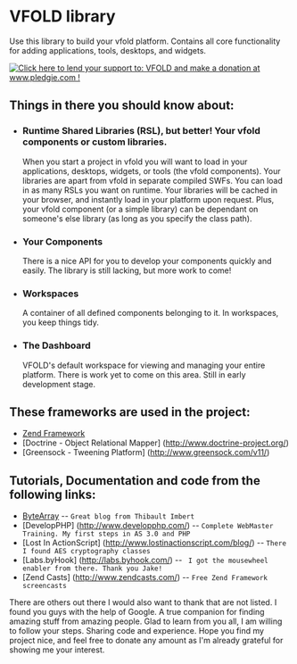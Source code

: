 VFOLD library
=============

Use this library to build your vfold platform. Contains all core functionality for adding applications, tools, desktops, and widgets.

<a href='http://www.pledgie.com/campaigns/15620'><img alt='Click here to lend your support to: VFOLD and make a donation at www.pledgie.com !' src='http://www.pledgie.com/campaigns/15620.png?skin_name=chrome' border='0' /></a>

Things in there you should know about:
-------

* ### Runtime Shared Libraries (RSL), but better! Your vfold components or custom libraries.

    When you start a project in vfold you will want to load in your applications, desktops, widgets, or tools (the vfold components). Your libraries are apart from vfold in separate compiled SWFs. You can load in as many RSLs you want on runtime. Your libraries will be cached in your browser, and instantly load in your platform upon request. Plus, your vfold component (or a simple library) can be dependant on someone's else library (as long as you specify the class path).

* ### Your Components

    There is a nice API for you to develop your components quickly and easily. The library is still lacking, but more work to come!


* ### Workspaces

    A container of all defined components belonging to it. In workspaces, you keep things tidy.

* ### The Dashboard

    VFOLD's default workspace for viewing and managing your entire platform. There is work yet to come on this area. Still in early development stage.


These frameworks are used in the project:
------------

* [Zend Framework](http://framework.zend.com/)
* [Doctrine - Object Relational Mapper] (http://www.doctrine-project.org/)
* [Greensock - Tweening Platform] (http://www.greensock.com/v11/)

Tutorials, Documentation and code from the following links:
------------

* [ByteArray](http://www.bytearray.org/) -- `Great blog from Thibault Imbert`
* [DevelopPHP] (http://www.developphp.com/) -- `Complete WebMaster Training. My first steps in AS 3.0 and PHP`
* [Lost In ActionScript] (http://www.lostinactionscript.com/blog/) -- `There I found AES cryptography classes`
* [Labs.byHook] (http://labs.byhook.com/) -- ` I got the mousewheel enabler from there. Thank you Jake!`
* [Zend Casts] (http://www.zendcasts.com/) -- `Free Zend Framework screencasts`

There are others out there I would also want to thank that are not listed. I found you guys with the help of Google. A true companion for finding amazing stuff from amazing people. Glad to learn from you all, I am willing to follow your steps. Sharing code and experience. Hope you find my project nice, and feel free to donate any amount as I'm already grateful for showing me your interest.

